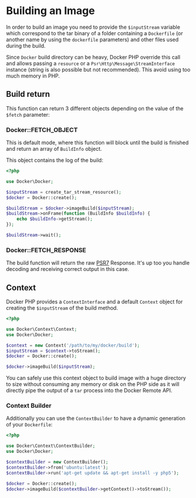 # Building an Image

In order to build an image you need to provide the `$inputStream` variable which correspond to the tar binary of a 
folder containing a `Dockerfile` (or another name by using the `dockerfile` parameters) and other files used during the
build.

Since `Docker` build directory can be heavy, Docker PHP override this call and allows passing a `resource` or a 
`Psr\Http\Message\StreamInterface` instance (string is also possible but not recommended). 
This avoid using too much memory in PHP.

## Build return

This function can return 3 different objects depending on the value of the `$fetch` parameter:
 
### Docker::FETCH_OBJECT

This is default mode, where this function will block until the build is finished and return an array of `BuildInfo` 
object.

This object contains the log of the build:

```php
<?php

use Docker\Docker;

$inputStream = create_tar_stream_resource();
$docker = Docker::create();

$buildStream = $docker->imageBuild($inputStream);
$buildStream->onFrame(function (BuildInfo $buildInfo) {
    echo $buildInfo->getStream();
});

$buildStream->wait();
```

### Docker::FETCH_RESPONSE

The build function will return the raw [PSR7](http://www.php-fig.org/psr/psr-7/) Response. It's up too you handle 
decoding and receiving correct output in this case.

## Context

Docker PHP provides a `ContextInterface` and a default `Context` object for creating the `$inputStream` of the build
method.

```php
<?php

use Docker\Context\Context;
use Docker\Docker;

$context = new Context('/path/to/my/docker/build');
$inputStream = $context->toStream();
$docker = Docker::create();

$docker->imageBuild($inputStream);
```

You can safely use this context object to build image with a huge directory to size without consuming any memory or disk
on the PHP side as it will directly pipe the output of a `tar` process into the Docker Remote API.

### Context Builder

Additionally you can use the `ContextBuilder` to have a dynamic generation of your `Dockerfile`:

```php
<?php

use Docker\Context\ContextBuilder;
use Docker\Docker;

$contextBuilder = new ContextBuilder();
$contextBuilder->from('ubuntu:latest');
$contextBuilder->run('apt-get update && apt-get install -y php5');

$docker = Docker::create();
$docker->imageBuild($contextBuilder->getContext()->toStream());
```


